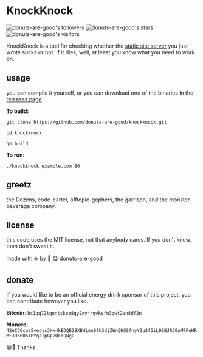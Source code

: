# KnockKnock


![donuts-are-good's followers](https://img.shields.io/github/followers/donuts-are-good?&color=555&style=for-the-badge&label=followers) ![donuts-are-good's stars](https://img.shields.io/github/stars/donuts-are-good?affiliations=OWNER%2CCOLLABORATOR&color=555&style=for-the-badge) ![donuts-are-good's visitors](https://komarev.com/ghpvc/?username=donuts-are-good&color=555555&style=for-the-badge&label=visitors)


KnockKnock is a tool for checking whether the [static site server](https://github.com/donuts-are-good/eclaire) you just wrote sucks or not. If it dies, well, at least you know what you need to work on. 

## usage

you can compile it yourself, or you can download one of the binaries in the [releases page](https://github.com/donuts-are-good/eclaire/releases/latest)

**To build:**

```
git clone https://github.com/donuts-are-good/knockknock.git
```

```
cd knockknock
```

```
go build
```

**To run:** 
```
./knockknock example.com 80
```

## greetz

the Dozens, code-cartel, offtopic-gophers, the garrison, and the monster beverage company.


## license

this code uses the MIT license, not that anybody cares. If you don't know, then don't sweat it.

made with ☕ by 🍩 😋 donuts-are-good


## donate

If you would like to be an official energy drink sponsor of this project, you can contribute however you like.

**Bitcoin**: `bc1qg72tguntckez8qy2xy4rqvksfn3qwt2an8df2n`

**Monero**: `42eCCGcwz5veoys3Hx4kEDQB2BXBWimo9fk3djZWnQHSSfnyY2uSf5iL9BBJR5EnM7PeHRMFJD5BD6TRYqaTpGp2QnsQNgC` 

😆👏 Thanks

